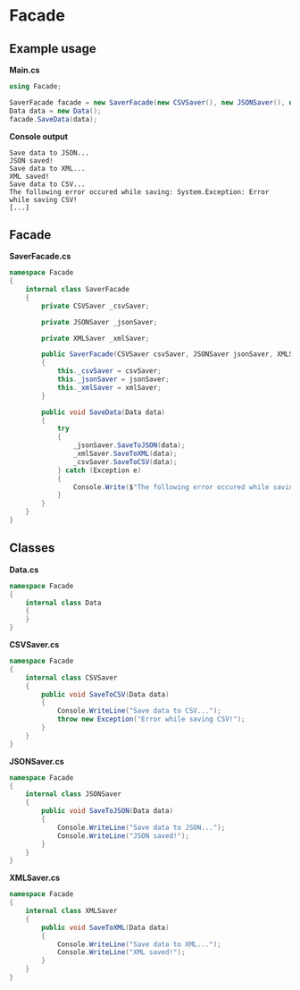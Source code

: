 # Facade

## Example usage

**Main.cs**
```csharp src\Main.cs
using Facade;

SaverFacade facade = new SaverFacade(new CSVSaver(), new JSONSaver(), new XMLSaver());
Data data = new Data();
facade.SaveData(data);
```

**Console output**
```console
Save data to JSON...
JSON saved!
Save data to XML...
XML saved!
Save data to CSV...
The following error occured while saving: System.Exception: Error while saving CSV!
[...]
```

## Facade

**SaverFacade.cs**
```csharp src\SaverFacade.cs
namespace Facade
{
    internal class SaverFacade
    {
        private CSVSaver _csvSaver;

        private JSONSaver _jsonSaver;

        private XMLSaver _xmlSaver;

        public SaverFacade(CSVSaver csvSaver, JSONSaver jsonSaver, XMLSaver xmlSaver)
        {
            this._csvSaver = csvSaver;
            this._jsonSaver = jsonSaver;
            this._xmlSaver = xmlSaver;
        }

        public void SaveData(Data data)
        {
            try
            {
                _jsonSaver.SaveToJSON(data);
                _xmlSaver.SaveToXML(data);
                _csvSaver.SaveToCSV(data);  
            } catch (Exception e)
            {
                Console.Write($"The following error occured while saving: {e}");
            }
        }
    }
}
```

## Classes

**Data.cs**
```csharp src\Data.cs
namespace Facade
{
    internal class Data
    {
    }
}
```

**CSVSaver.cs**
```csharp src\CSVSaver.cs
namespace Facade
{
    internal class CSVSaver
    {
        public void SaveToCSV(Data data)
        {
            Console.WriteLine("Save data to CSV...");            
            throw new Exception("Error while saving CSV!");            
        }
    }
}
```

**JSONSaver.cs**
```csharp src\JSONSaver.cs
namespace Facade
{
    internal class JSONSaver
    {
        public void SaveToJSON(Data data)
        {
            Console.WriteLine("Save data to JSON...");
            Console.WriteLine("JSON saved!");
        }
    }
}
```

**XMLSaver.cs**
```csharp src\XMLSaver.cs
namespace Facade
{
    internal class XMLSaver
    {
        public void SaveToXML(Data data)
        {
            Console.WriteLine("Save data to XML...");
            Console.WriteLine("XML saved!");
        }
    }
}
```
